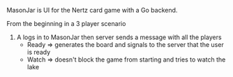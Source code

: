 MasonJar is UI for the Nertz card game with a Go backend.

From the beginning in a 3 player scenario
1) A logs in to MasonJar then server sends a message with all the players
    - Ready => generates the board and signals to the server that the user is ready
    - Watch => doesn't block the game from starting and tries to watch the lake
